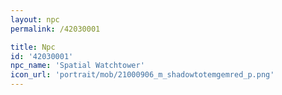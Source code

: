 ```yaml
---
layout: npc
permalink: /42030001

title: Npc
id: '42030001'
npc_name: 'Spatial Watchtower'
icon_url: 'portrait/mob/21000906_m_shadowtotemgemred_p.png'
---
```


